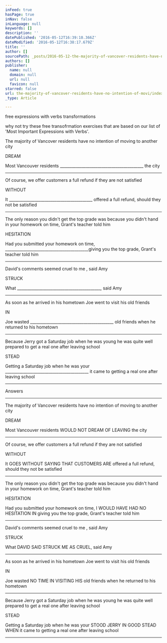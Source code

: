 ```yaml
---
inFeed: true
hasPage: true
inNav: false
inLanguage: null
keywords: []
description: ''
datePublished: '2016-05-12T16:39:10.366Z'
dateModified: '2016-05-12T16:38:17.679Z'
title: ''
author: []
sourcePath: _posts/2016-05-12-the-majority-of-vancover-residents-have-no-intention-of-movi.md
authors: []
publisher:
  name: null
  domain: null
  url: null
  favicon: null
starred: false
url: the-majority-of-vancover-residents-have-no-intention-of-movi/index.html
_type: Article

---
```

free expressions with verbs transformations

why not try these free transofrmation exercises that are based on our list of 'Most Important Expressions with Verbs'. 

The majority of Vancover residents have no intention of moving to another city

DREAM

Most Vancouver residents \_\_\_\_\_\_\_\_\_\_\_\_\_\_\_\_\_\_\_\_\_\_\_\_\_\_\_\_\_\_\_\_\_\_\_\_\_\_\_\_\_\_ the city

****

Of course, we offer customers a full refund if they are not satisfied

WITHOUT

It \_\_\_\_\_\_\_\_\_\_\_\_\_\_\_\_\_\_\_\_\_\_\_\_\_\_\_\_\_\_\_\_\_\_\_\_\_\_\_\_\_\_ offered a full refund, should they not be satisfied

****

The only reason you didn't get the top grade was because you didn't hand in your homework on time, Grant's teacher told him

HESITATION 

Had you submitted your homework on time, \_\_\_\_\_\_\_\_\_\_\_\_\_\_\_\_\_\_\_\_\_\_\_\_\_\_\_\_\_\_\_\_\_\_\_\_\_\_\_\_\_\_giving you the top grade, Grant's teacher told him

****

David's comments seemed cruel to me , said Amy

STRUCK

What \_\_\_\_\_\_\_\_\_\_\_\_\_\_\_\_\_\_\_\_\_\_\_\_\_\_\_\_\_\_\_\_\_\_\_\_\_\_\_\_\_\_, said Amy

****

As soon as he arrived in his hometown Joe went to visit his old friends

IN

Joe wasted \_\_\_\_\_\_\_\_\_\_\_\_\_\_\_\_\_\_\_\_\_\_\_\_\_\_\_\_\_\_\_\_\_\_\_\_\_\_\_\_\_\_ old friends when he returned to his hometown 

****

Because Jerry got a Saturday job when he was young he was quite well prepared to get a real one after leaving school

STEAD 

Getting a Saturday job when he was your \_\_\_\_\_\_\_\_\_\_\_\_\_\_\_\_\_\_\_\_\_\_\_\_\_\_\_\_\_\_\_\_\_\_\_\_\_\_\_\_\_\_ it came to getting a real one after leaving school 

****

Answers

****

The majority of Vancover residents have no intention of moving to another city

DREAM

Most Vancouver residents WOULD NOT DREAM OF LEAVING the city

****

Of course, we offer customers a full refund if they are not satisfied

WITHOUT

It GOES WITHOUT SAYING THAT CUSTOMERS ARE offered a full refund, should they not be satisfied

****

The only reason you didn't get the top grade was because you didn't hand in your homework on time, Grant's teacher told him

HESITATION 

Had you submitted your homework on time, I WOULD HAVE HAD NO HESITATION IN giving you the top grade, Grant's teacher told him

****

David's comments seemed cruel to me , said Amy

STRUCK

What DAVID SAID STRUCK ME AS CRUEL, said Amy

****

As soon as he arrived in his hometown Joe went to visit his old friends

IN

Joe wasted NO TIME IN VISITING HIS old friends when he returned to his hometown 

****

Because Jerry got a Saturday job when he was young he was quite well prepared to get a real one after leaving school

STEAD 

Getting a Saturday job when he was your STOOD JERRY IN GOOD STEAD WHEN it came to getting a real one after leaving school 

****